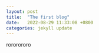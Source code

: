```yaml
---
layout: post
title:  "The first blog"
date:   2022-08-29 11:33:08 +0800
categories: jekyll update
---
```


rororororo